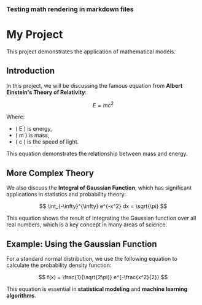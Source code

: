 ### Testing math rendering in markdown files

# My Project

This project demonstrates the application of mathematical models.

## Introduction

In this project, we will be discussing the famous equation from **Albert Einstein's Theory of Relativity**:

$$
E = mc^2
$$

Where:
- \( E \) is energy,
- \( m \) is mass,
- \( c \) is the speed of light.

This equation demonstrates the relationship between mass and energy.

## More Complex Theory

We also discuss the **Integral of Gaussian Function**, which has significant applications in statistics and probability theory:

$$
\int_{-\infty}^{\infty} e^{-x^2} dx = \sqrt{\pi}
$$

This equation shows the result of integrating the Gaussian function over all real numbers, which is a key concept in many areas of science.

## Example: Using the Gaussian Function

For a standard normal distribution, we use the following equation to calculate the probability density function:

$$
f(x) = \frac{1}{\sqrt{2\pi}} e^{-\frac{x^2}{2}}
$$

This equation is essential in **statistical modeling** and **machine learning algorithms**.
